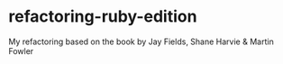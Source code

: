# refactoring-ruby-edition
My refactoring based on the book by Jay Fields, Shane Harvie &amp; Martin Fowler
